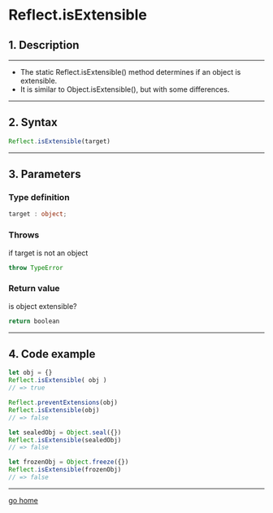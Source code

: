 # Reflect.isExtensible

## 1. Description

---

- The static Reflect.isExtensible() method determines if an object is extensible.
- It is similar to Object.isExtensible(), but with some differences.

---

## 2. Syntax

```ts
Reflect.isExtensible(target)
```

---

## 3. Parameters

### Type definition

```ts
target : object;
```

### Throws

if target is not an object

```ts
throw TypeError 
```

### Return value

is object extensible?

```ts
return boolean
```

---

## 4. Code example

```ts
let obj = {}
Reflect.isExtensible( obj )  
// => true

Reflect.preventExtensions(obj)
Reflect.isExtensible(obj)  
// => false

let sealedObj = Object.seal({})
Reflect.isExtensible(sealedObj)  
// => false

let frozenObj = Object.freeze({})
Reflect.isExtensible(frozenObj)  
// => false
```

---

[go home](../Reflect.md)
